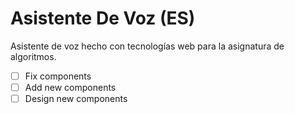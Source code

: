 # Asistente De Voz (ES)

Asistente de voz hecho con tecnologías web para la asignatura de algoritmos.

- [ ] Fix components
- [ ] Add new components
- [ ] Design new components
